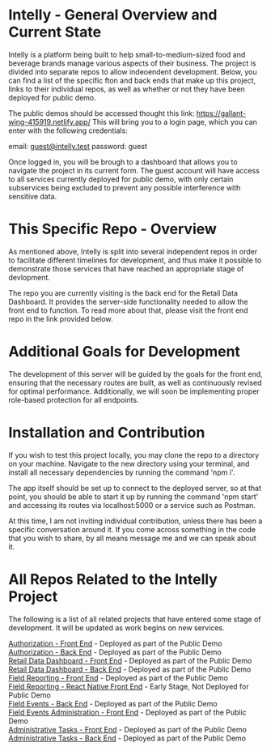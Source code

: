 # Intelly - General Overview and Current State

Intelly is a platform being built to help small-to-medium-sized food and beverage brands manage various aspects of their business. The project is divided into separate repos to allow indeoendent development. Below, you can find a list of the specific fton and back ends that make up this project, links to their individual repos, as well as whether or not they have been deployed for public demo.

The public demos should be accessed thought this link: https://gallant-wing-415919.netlify.app/
This will bring you to a login page, which you can enter with the following credentials:

email: guest@intelly.test
password: guest

Once logged in, you will be brough to a dashboard that allows you to navigate the project in its current form. The guest account will have access to all services currently deployed for public demo, with only certain subservices being excluded to prevent any possible interference with sensitive data.

# This Specific Repo - Overview

As mentioned above, Intelly is split into several independent repos in order to facilitate different timelines for development, and thus make it possible to demonstrate those services that have reached an appropriate stage of devlopment.

The repo you are currently visiting is the back end for the Retail Data Dashboard. It provides the server-side functionality needed to allow the front end to function. To read more about that, please visit the front end repo in the link provided below.

# Additional Goals for Development

The development of this server will be guided by the goals for the front end, ensuring that the necessary routes are built, as well as continuously revised for optimal performance. Additionally, we will soon be implementing proper role-based protection for all endpoints.

# Installation and Contribution

If you wish to test this project locally, you may clone the repo to a directory on your machine. Navigate to the new directory using your terminal, and install all necessary dependencies by running the command 'npm i'.

The app itself should be set up to connect to the deployed server, so at that point, you should be able to start it up by running the command 'npm start' and accessing its routes via localhost:5000 or a service such as Postman.

At this time, I am not inviting individual contribution, unless there has been a specific conversation around it. If you come across something in the code that you wish to share, by all means message me and we can speak about it.

# All Repos Related to the Intelly Project

The following is a list of all related projects that have entered some stage of development. It will be updated as work begins on new services.

<a href="https://github.com/tomekregulski/intelly-auth-client">Authorization - Front End</a> - Deployed as part of the Public Demo  
<a href="https://github.com/tomekregulski/intelly-auth-service">Authorization - Back End</a> - Deployed as part of the Public Demo  
<a href="https://github.com/tomekregulski/intelly">Retail Data Dashboard - Front End</a> - Deployed as part of the Public Demo  
<a href="https://github.com/tomekregulski/intelly-server">Retail Data Dashboard - Back End</a> - Deployed as part of the Public Demo  
<a href="https://github.com/tomekregulski/fieldist-rep-web-client">Field Reporting - Front End</a> - Deployed as part of the Public Demo  
<a href="https://github.com/tomekregulski/fieldist-rep-react-native">Field Reporting - React Native Front End</a> - Early Stage, Not Deployed for Public Demo  
<a href="https://github.com/tomekregulski/fieldist-back-end">Field Events - Back End</a> - Deployed as part of the Public Demo  
<a href="https://github.com/tomekregulski/fieldist-admin-web-client">Field Events Administration - Front End</a> - Deployed as part of the Public Demo  
<a href="https://github.com/tomekregulski/intelly-admin-tasks-client">Administrative Tasks - Front End</a> - Deployed as part of the Public Demo  
<a href="https://github.com/tomekregulski/intelly-admin-task-server">Administrative Tasks - Back End</a> - Deployed as part of the Public Demo  

